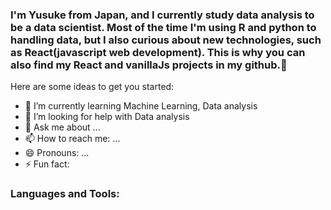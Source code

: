 ### I'm Yusuke from Japan, and I currently study data analysis to be a data scientist. Most of the time I'm using R and python to handling data, but I also curious about new technologies, such as React(javascript web development). This is why you can also find my React and vanillaJs projects in my github.👋


Here are some ideas to get you started:


- 🌱 I’m currently learning Machine Learning, Data analysis
- 🤔 I’m looking for help with Data analysis
- 💬 Ask me about ...
- 📫 How to reach me: ...
- 😄 Pronouns: ...
- ⚡ Fun fact: 

### Languages and Tools:


<br />
<br />
